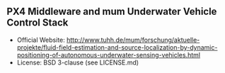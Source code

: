 ## PX4 Middleware and mum Underwater Vehicle Control Stack ##

*   Official Website: http://www.tuhh.de/mum/forschung/aktuelle-projekte/fluid-field-estimation-and-source-localization-by-dynamic-positioning-of-autonomous-underwater-sensing-vehicles.html
*   License: BSD 3-clause (see LICENSE.md)

